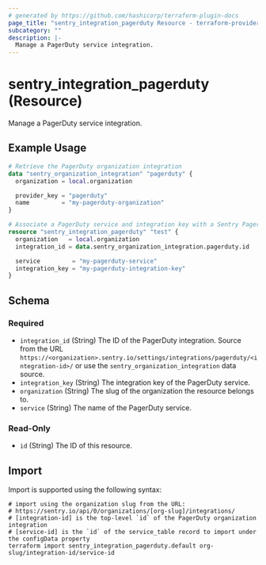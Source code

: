 ```yaml
---
# generated by https://github.com/hashicorp/terraform-plugin-docs
page_title: "sentry_integration_pagerduty Resource - terraform-provider-sentry"
subcategory: ""
description: |-
  Manage a PagerDuty service integration.
---
```


# sentry_integration_pagerduty (Resource)

Manage a PagerDuty service integration.

## Example Usage

```terraform
# Retrieve the PagerDuty organization integration
data "sentry_organization_integration" "pagerduty" {
  organization = local.organization

  provider_key = "pagerduty"
  name         = "my-pagerduty-organization"
}

# Associate a PagerDuty service and integration key with a Sentry PagerDuty integration
resource "sentry_integration_pagerduty" "test" {
  organization   = local.organization
  integration_id = data.sentry_organization_integration.pagerduty.id

  service         = "my-pagerduty-service"
  integration_key = "my-pagerduty-integration-key"
}
```

<!-- schema generated by tfplugindocs -->
## Schema

### Required

- `integration_id` (String) The ID of the PagerDuty integration. Source from the URL `https://<organization>.sentry.io/settings/integrations/pagerduty/<integration-id>/` or use the `sentry_organization_integration` data source.
- `integration_key` (String) The integration key of the PagerDuty service.
- `organization` (String) The slug of the organization the resource belongs to.
- `service` (String) The name of the PagerDuty service.

### Read-Only

- `id` (String) The ID of this resource.

## Import

Import is supported using the following syntax:

```shell
# import using the organization slug from the URL:
# https://sentry.io/api/0/organizations/[org-slug]/integrations/
# [integration-id] is the top-level `id` of the PagerDuty organization integration
# [service-id] is the `id` of the service_table record to import under the configData property
terraform import sentry_integration_pagerduty.default org-slug/integration-id/service-id
```
